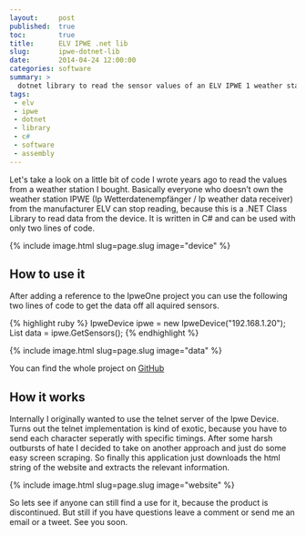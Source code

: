 ```yaml
---
layout:     post
published:  true
toc:        true
title:      ELV IPWE .net lib
slug:       ipwe-dotnet-lib
date:       2014-04-24 12:00:00
categories: software
summary: >
  dotnet library to read the sensor values of an ELV IPWE 1 weather station.
tags:
 - elv
 - ipwe
 - dotnet
 - library
 - c#
 - software
 - assembly
---
```


Let's take a look on a little bit of code I wrote years ago to read the values 
from a weather station I bought. Basically everyone who doesn’t own the weather 
station IPWE (Ip Wetterdatenempfänger / Ip weather data receiver) from the 
manufacturer ELV can stop reading, because this is a .NET Class Library to read 
data from the device. It is written in C# and can be used with only two lines 
of code.

{% include image.html slug=page.slug image="device" %}

## How to use it

After adding a reference to the IpweOne project you can use the following two 
lines of code to get the data off all aquired sensors.

{% highlight ruby %}
IpweDevice ipwe = new IpweDevice("192.168.1.20");
List<IpweSensor> data = ipwe.GetSensors();
{% endhighlight %}

{% include image.html slug=page.slug image="data" %}

You can find the whole project on [GitHub][1]

## How it works

Internally I originally wanted to use the telnet server of the Ipwe Device. 
Turns out the telnet implementation is kind of exotic, because you have to send 
each character seperatly with specific timings. After some harsh outbursts of 
hate I decided to take on another approach and just do some easy screen 
scraping. So finally this application just downloads the html string of the 
website and extracts the relevant information.

{% include image.html slug=page.slug image="website" %}

So lets see if anyone can still find a use for it, because the product is 
discontinued. But still if you have questions leave a comment or send me an 
email or a tweet. See you soon.

[1]: https://github.com/theorangecurtain/Ipwe
